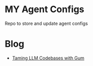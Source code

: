 # MY Agent Configs
Repo to store and update agent configs



# Blog
- [Taming LLM Codebases with Gum](https://onr.github.io/blogs/gum-cli-blog.html)

